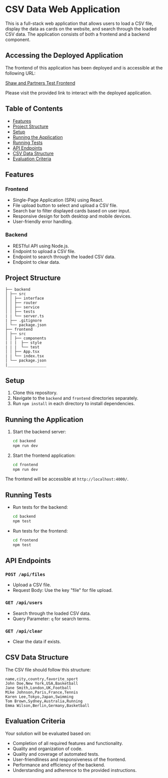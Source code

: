 # CSV Data Web Application

This is a full-stack web application that allows users to load a CSV file, display the data as cards on the website, and search through the loaded CSV data. The application consists of both a frontend and a backend component.

## Accessing the Deployed Application

The frontend of this application has been deployed and is accessible at the following URL:

[Shaw and Partners Test Frontend](https://shawandpartners-test-frontend.vercel.app/)

Please visit the provided link to interact with the deployed application.

## Table of Contents
- [Features](#features)
- [Project Structure](#project-structure)
- [Setup](#setup)
- [Running the Application](#running-the-application)
- [Running Tests](#running-tests)
- [API Endpoints](#api-endpoints)
- [CSV Data Structure](#csv-data-structure)
- [Evaluation Criteria](#evaluation-criteria)

## Features

### Frontend
- Single-Page Application (SPA) using React.
- File upload button to select and upload a CSV file.
- Search bar to filter displayed cards based on user input.
- Responsive design for both desktop and mobile devices.
- User-friendly error handling.

### Backend
- RESTful API using Node.js.
- Endpoint to upload a CSV file.
- Endpoint to search through the loaded CSV data.
- Endpoint to clear data.

## Project Structure
```
├── backend
│ ├── src
│ │ ├── interface
│ │ ├── router
│ │ ├── service
│ │ ├── tests
| | └── server.ts
| ├── .gitignore
│ └── package.json
├── frontend
│ ├── src
│ │ ├── components
| | |  ├── style
| | |  └── test
│ │ ├── App.tsx
| | └── index.tsx
│ └── package.json
|_________________
```


## Setup

1. Clone this repository.
2. Navigate to the `backend` and `frontend` directories separately.
3. Run `npm install` in each directory to install dependencies.

## Running the Application

1. Start the backend server:
    ```bash
    cd backend
    npm run dev
    ```

2. Start the frontend application:
    ```bash
    cd frontend
    npm run dev
    ```

The frontend will be accessible at `http://localhost:4000/`.

## Running Tests

- Run tests for the backend:
    ```bash
    cd backend
    npm test
    ```

- Run tests for the frontend:
    ```bash
    cd frontend
    npm test
    ```

## API Endpoints

### `POST /api/files`
- Upload a CSV file.
- Request Body: Use the key "file" for file upload.

### `GET /api/users`
- Search through the loaded CSV data.
- Query Parameter: `q` for search terms.

### `GET /api/clear`
- Clear the data if exists.

## CSV Data Structure

The CSV file should follow this structure:

```
name,city,country,favorite_sport
John Doe,New York,USA,Basketball
Jane Smith,London,UK,Football
Mike Johnson,Paris,France,Tennis
Karen Lee,Tokyo,Japan,Swimming
Tom Brown,Sydney,Australia,Running
Emma Wilson,Berlin,Germany,Basketball
```


## Evaluation Criteria

Your solution will be evaluated based on:
- Completion of all required features and functionality.
- Quality and organization of code.
- Quality and coverage of automated tests.
- User-friendliness and responsiveness of the frontend.
- Performance and efficiency of the backend.
- Understanding and adherence to the provided instructions.


